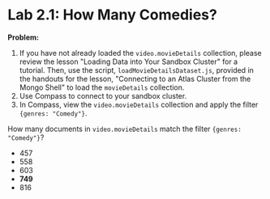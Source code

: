 # Lab 2.1: How Many Comedies?

**Problem:**

1. If you have not already loaded the ```video.movieDetails``` collection, please review the lesson "Loading Data into Your Sandbox Cluster" for a tutorial. Then, use the script, ```loadMovieDetailsDataset.js```, provided in the handouts for the lesson, "Connecting to an Atlas Cluster from the Mongo Shell" to load the ```movieDetails``` collection.
2. Use Compass to connect to your sandbox cluster.
3. In Compass, view the ```video.movieDetails``` collection and apply the filter ```{genres: "Comedy"}```.

How many documents in ```video.movieDetails``` match the filter ```{genres: "Comedy"}```?

- 457
- 558
- 603
- **749**
- 816